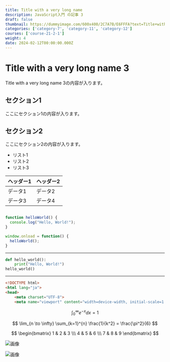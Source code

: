 ```yaml
---
title: Title with a very long name
description: JavaScript入門 の記事 3
draft: false
thumbnail: https://dummyimage.com/600x400/2C7A7B/E6FFFA?text=Title+with+a+very+long+name
categories: ['category-7', 'category-11', 'category-12']
courses: ['course-21-2-1']
weight: 4
date: 2024-02-12T00:00:00.000Z
---
```


# Title with a very long name 3

Title with a very long name 3の内容が入ります。

## セクション1
ここにセクション1の内容が入ります。

## セクション2
ここにセクション2の内容が入ります。

- リスト1
- リスト2
- リスト3

| ヘッダー1 | ヘッダー2 |
| --------- | --------- |
| データ1   | データ2   |
| データ3   | データ4   |

```javascript

function helloWorld() {
  console.log("Hello, World!");
}

window.onload = function() {
  helloWorld();
}

```

---

```python
def hello_world():
    print("Hello, World!")
hello_world()
```

---

```html
<!DOCTYPE html>
<html lang="ja">
<head>
    <meta charset="UTF-8">
    <meta name="viewport" content="width=device-width, initial-scale=1.0">
```

$$
\int_{0}^{\infty} e^{-x} dx = 1
$$

$$
\lim_{n \to \infty} \sum_{k=1}^{n} \frac{1}{k^2} = \frac{\pi^2}{6}
$$

$$
\begin{bmatrix}
1 & 2 & 3 \\\
4 & 5 & 6 \\\
7 & 8 & 9
\end{bmatrix}
$$

![画像](https://dummyimage.com/320x180/2D3748/F5F7FA?text=Title+with+a+very+long+name+3)

![画像](https://dummyimage.com/640x360/1A202C/EDF2F7?text=Title+with+a+very+long+name+3)